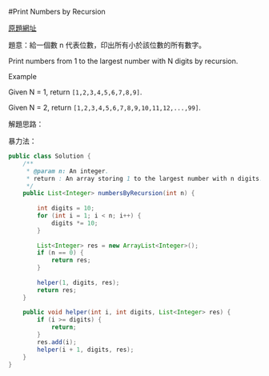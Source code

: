 #Print Numbers by Recursion

[原題網址](http://www.lintcode.com/en/problem/print-numbers-by-recursion/)

題意：給一個數 n 代表位數，印出所有小於該位數的所有數字。

Print numbers from 1 to the largest number with N digits by recursion.

Example

Given N = 1, return ```[1,2,3,4,5,6,7,8,9]```.

Given N = 2, return ```[1,2,3,4,5,6,7,8,9,10,11,12,...,99]```.

解題思路：

暴力法：

```java
public class Solution {
    /**
     * @param n: An integer.
     * return : An array storing 1 to the largest number with n digits.
     */
    public List<Integer> numbersByRecursion(int n) {
        
        int digits = 10;
        for (int i = 1; i < n; i++) {
            digits *= 10;
        }
        
        List<Integer> res = new ArrayList<Integer>();
        if (n == 0) {
            return res;
        }
        
        helper(1, digits, res);
        return res;
    }
    
    public void helper(int i, int digits, List<Integer> res) {
        if (i >= digits) {
            return;
        }
        res.add(i);
        helper(i + 1, digits, res);
    }
}

```

